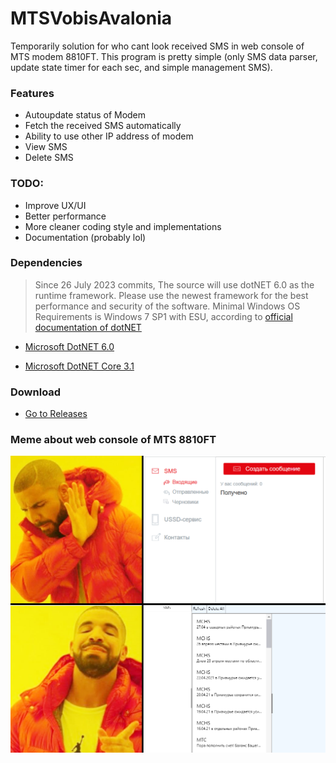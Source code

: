 # MTSVobisAvalonia
Temporarily solution for who cant look received SMS in web console of MTS modem 8810FT. This program is pretty simple (only SMS data parser, update state timer for each sec, and simple management SMS).

### Features
* Autoupdate status of Modem
* Fetch the received SMS automatically
* Ability to use other IP address of modem
* View SMS
* Delete SMS

### TODO:
* Improve UX/UI
* Better performance
* More cleaner coding style and implementations
* Documentation (probably lol)

### Dependencies
> Since 26 July 2023 commits, The source will use dotNET 6.0 as the runtime framework.
> Please use the newest framework for the best performance and security of the software.
> Minimal Windows OS Requirements is Windows 7 SP1 with ESU, according to [official documentation of dotNET](https://github.com/dotnet/core/blob/main/release-notes/6.0/supported-os.md)


* [Microsoft DotNET 6.0](https://dotnet.microsoft.com/download/dotnet/6.0/runtime)

* [Microsoft DotNET Core 3.1](https://dotnet.microsoft.com/download/dotnet/3.1/runtime) 

### Download
* [Go to Releases](https://github.com/appleneko2001/MTSVobisAvalonia/releases)

### Meme about web console of MTS 8810FT

![](mtsvobia.png)

